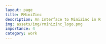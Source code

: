 ```yaml
---
layout: page
title: RMiniZinc
description: An Interface to MiniZinc in R
img: assets/img/rminizinc_logo.png
importance: 4
category: work
---
```


<head>
    <meta charset="UTF-8">
    <meta name="viewport" content="width=device-width, initial-scale=1.0">
    <style>
        .info-box {
            border: 2px solid #3498db; /* Border color */
            padding: 20px; /* Padding inside the box */
            border-radius: 10px; /* Rounded corners */
            box-shadow: 0 4px 8px rgba(0, 0, 0, 0.1); /* Box shadow for a subtle lift */
            max-width: 800px; /* Maximum width of the box */
            text-align: center;
        }

        .info-box p {
            margin: 0; /* Remove default margin for better spacing */
        }
    </style>
</head>

<div class="info-box">
 <h3><b>Abstract</b></h3>
<p>
Constraint optimization, or constraint programming, is the name given to identifying feasible solutions out of a very large set of candidates, where the problem can be modeled in terms of arbitrary constraints. <a href="https://www.minizinc.org/">MiniZinc</a> is a free and open-source constraint modeling language. Constraint satisfaction and discrete optimization problems can be formulated in a high-level modeling language. Models are compiled into an intermediate representation that is understood by a wide range of solvers. MiniZinc itself provides several solvers, for instance <a href="https://www.gecode.org/">GeCode</a>. R users can use the package to solve constraint programming problems without using MiniZinc directly, modify existing MiniZinc models and also create their own models. Please refer to the Github <a href="https://github.com/acharaakshit/RMiniZinc">repository</a> or the <a href="https://rviews.rstudio.com/2021/02/15/r-interface-for-minizinc/">blog</a> to get started. The package is available on <a href="https://cran.r-project.org/web/packages/rminizinc/index.html">CRAN</a>.
</p></div> 
<br>

<h3><center>Use-Case 1</center></h3>

The first use case is to take an existing MiniZinc model and use the RMiniZinc package to get the solutions through the MiniZinc interface that allows using multiple solvers. The users can in turn, use the solutions for the next step of their overall problem.

<div class="row justify-content-center">
    <div class="col-sm mt-3 mt-md-0 text-center">
        <div class="img">
            {% include figure.html path="assets/img/rminizinc_m1.png" title="example image" class="img-fluid rounded z-depth-1" %}
        </div>
        <div class="caption">
            The users can use a MiniZinc model and use the interface to compile it into FlatZinc and obtain the solutions using a suitable solver like GeCode. 
        </div>
    </div>
</div>

<h3><center>Use-Case 2</center></h3>
The second use case is to utilize the R equivalents of MiniZinc classes to construct a custom MiniZinc model in R and solve the model through the interface.

<div class="row justify-content-center">
    <div class="col-sm mt-3 mt-md-0 text-center">
        <div class="img">
            {% include figure.html path="assets/img/rminizinc_m2.png" title="example image" class="img-fluid rounded z-depth-1" %}
        </div>
        <div class="caption">
            The users can construct a MiniZinc model by using inbuilt modules, use the interface to compile it into FlatZinc and obtain the solutions using a suitable solver like GeCode. 
        </div>
    </div>
</div>

